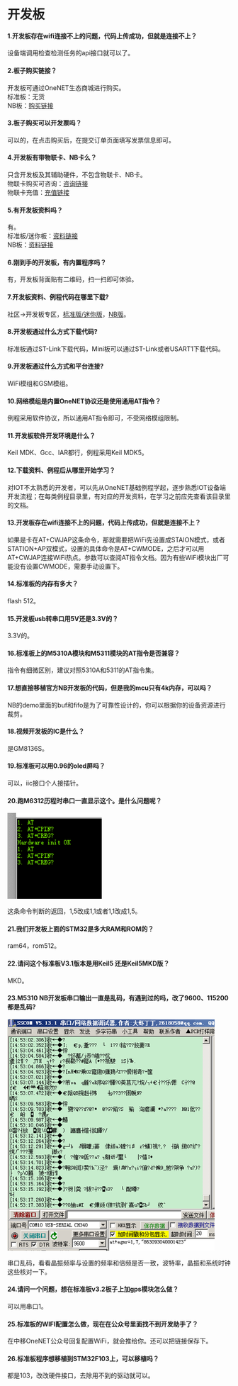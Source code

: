 # 开发板

#### 1.开发板存在wifi连接不上的问题，代码上传成功，但就是连接不上？

设备端调用检查检测任务的api接口就可以了。

#### 2.板子购买链接？

开发板可通过OneNET生态商城进行购买。    
标准板：无货    
NB板：[购买链接](https://ecomall.cmcconenet.com/products/detail?goods_id=17)

#### 3.板子购买可以开发票吗？

可以的，在点击购买后，在提交订单页面填写发票信息即可。

#### 4.开发板有带物联卡、NB卡么？

只含开发板及其辅助硬件，不包含物联卡、NB卡。    
物联卡购买可咨询：[咨询链接](http://iot.10086.cn/page/onelink)    
物联卡充值：[充值链接](https://ec.iot.10086.cn/sso/security/login)

#### 5.有开发板资料吗？
有。    
标准板/迷你板：[资料链接](https://open.iot.10086.cn/bbs/thread-863-1-1.html)    
NB板：[资料链接](https://open.iot.10086.cn/bbs/thread-19650-1-1.html)

#### 6.刚到手的开发板，有内置程序吗？

有，开发板背面贴有二维码，扫一扫即可体验。

#### 7.开发板资料、例程代码在哪里下载?

社区->开发板专区，[标准版/迷你版](https://open.iot.10086.cn/bbs/thread-863-1-1.html)，[NB版](https://open.iot.10086.cn/bbs/thread-19650-1-1.html)。

#### 8.开发板通过什么方式下载代码?

标准板通过ST-Link下载代码，Mini板可以通过ST-Link或者USART1下载代码。

#### 9.开发板通过什么方式和平台连接?

WiFi模组和GSM模组。

#### 10.网络模组是内置OneNET协议还是使用通用AT指令？

例程采用软件协议，所以通用AT指令即可，不受网络模组限制。

#### 11.开发板软件开发环境是什么？

Keil MDK、Gcc、IAR都行，例程采用Keil MDK5。

#### 12.下载资料、例程后从哪里开始学习？

对IOT不太熟悉的开发者，可以先从OneNET基础例程学起，逐步熟悉IOT设备端开发流程；在每类例程目录里，有对应的开发资料，在学习之前应先查看该目录里的文档。

#### 13.开发板存在wifi连接不上的问题，代码上传成功，但就是连接不上？

如果是卡在AT+CWJAP这条命令，那就需要把WiFi先设置成STAION模式，或者STATION+AP双模式，设置的具体命令是AT+CWMODE，之后才可以用AT+CWJAP连接WiFi热点。参数可以查阅AT指令文档。因为有些WiFi模块出厂可能没有设置CWMODE，需要手动设置下。

#### 14.标准板的内存有多大？

flash 512。

#### 15.开发板usb转串口用5V还是3.3V的？

3.3V的。

#### 16.标准板上的M5310A模块和M5311模块的AT指令是否兼容？

指令有细微区别，建议对照5310A和5311的AT指令集。

#### 17.想直接移植官方NB开发板的代码，但是我的mcu只有4k内存，可以吗？

NB的demo里面的buf和fifo是为了可靠性设计的，你可以根据你的设备资源进行裁剪。

#### 18.视频开发板的IC是什么？

是GM8136S。

#### 19.标准板可以用0.96的oled屏吗？

可以，iic接口个人接插针。

#### 20.跑M6312历程时串口一直显示这个。是什么问题呢？
![12](picture/12.png) 
 
这条命令判断的返回，1,5改成1,1或者1,1改成1,5。

#### 21.我们开发板上面的STM32是多大RAM和ROM的？

ram64，rom512。

#### 22.请问这个标准板V3.1版本是用Keil5 还是Keil5MKD版？

MKD。

#### 23.M5310 NB开发板串口输出一直是乱码，有遇到过的吗，改了9600、115200都是乱码?
![13](picture/13.png) 

串口乱码，看看晶振频率与设置的频率和倍频是否一致，波特率，晶振和系统时钟这些核对一下。

#### 24.请问一个问题，想在标准板v3.2板子上加gps模块怎么做？

可以用串口1。

#### 25.标准板的WIFI配置怎么做，现在在公众号里面找不到开发助手了？

在中移OneNET公众号回复配置WiFi，就会推给你。还可以把链接保存下。

#### 26.标准板程序想移植到STM32F103上，可以移植吗？

都是103，改改硬件接口，去除用不到的驱动就可以。